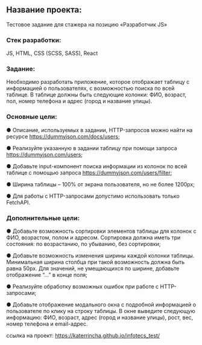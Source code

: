 ## Название проекта:

Тестовое задание для стажера на позицию 
«Разработчик JS»

### Стек разработки:
JS, HTML, CSS (SCSS, SASS), React

### Задание:
Необходимо разработать приложение, которое отображает таблицу с информацией о 
пользователях, с возможностью поиска по всей таблице. В таблице должны быть следующие 
колонки: ФИО, возраст, пол, номер телефона и адрес (город и название улицы).

### Основные цели:
● Описание, используемых в задании, HTTP-запросов можно найти на ресурсе 
https://dummyjson.com/docs/users;

● Реализуйте указанную в задании таблицу при помощи запроса https://dummyjson.com/users;

● Добавьте input-компонент поиска информации из колонок по всей таблице с помощью запроса 
https://dummyjson.com/users/filter;

● Ширина таблицы – 100% от экрана пользователя, но не более 1200px;

● Для работы с HTTP-запросами допустимо использовать только FetchAPI.

### Дополнительные цели:
● Добавьте возможность сортировки элементов таблицы для колонок с ФИО, возрастом, полом 
и адресом. Сортировка должна иметь три состояния: по возрастанию, по убыванию, без 
сортировки;

● Добавьте возможность изменения ширины каждой колонки таблицы. Минимальная ширина 
столбца при такой возможность должна быть равна 50px. Для значений, не умещающихся по 
ширине, добавьте отображение “…” в конце поля;

● Реализуйте обработку возможных ошибок при работе с HTTP-запросами;

● Добавьте отображение модального окна с подробной информацией о пользователе по клику 
на строку таблицы. В окне выведите следующую информацию: ФИО, возраст, адрес (город и 
название улицы), рост, вес, номер телефона и email-адрес.

ссылка на проект: https://katerrincha.github.io/infotecs_test/
